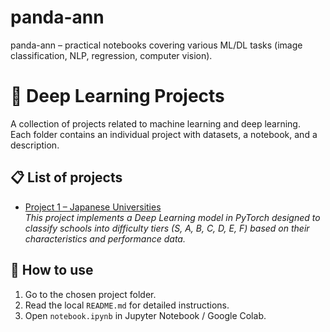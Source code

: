 # panda-ann
panda-ann – practical notebooks covering various ML/DL tasks (image classification, NLP, regression, computer vision).

# 🧠 Deep Learning Projects

A collection of projects related to machine learning and deep learning.  
Each folder contains an individual project with datasets, a notebook, and a description.  

## 📋 List of projects

- [Project 1 – Japanese Universities](./japanese_universities/README.md)  
  *This project implements a Deep Learning model in PyTorch designed to classify schools into difficulty tiers (S, A, B, C, D, E, F) based on their characteristics and performance data.*  

## 🚀 How to use
1. Go to the chosen project folder.  
2. Read the local `README.md` for detailed instructions.  
3. Open `notebook.ipynb` in Jupyter Notebook / Google Colab.  
